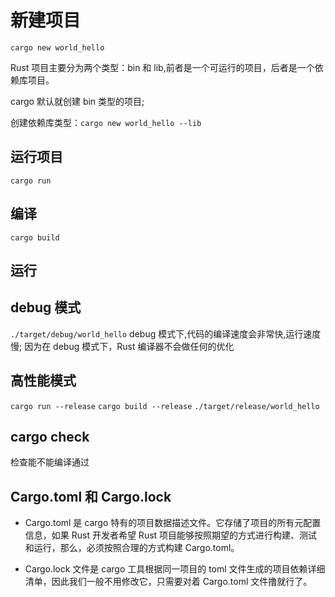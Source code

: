 # 新建项目

`cargo new world_hello`

Rust 项目主要分为两个类型：bin 和 lib,前者是一个可运行的项目，后者是一个依赖库项目。

cargo 默认就创建 bin 类型的项目;

创建依赖库类型：`cargo new world_hello --lib`

## 运行项目

`cargo run`

## 编译

`cargo build`

## 运行

## debug 模式

`./target/debug/world_hello`
debug 模式下,代码的编译速度会非常快,运行速度慢;
因为在 debug 模式下，Rust 编译器不会做任何的优化

## 高性能模式

`cargo run --release`
`cargo build --release`
`./target/release/world_hello`

## cargo check

检查能不能编译通过

## Cargo.toml 和 Cargo.lock

- Cargo.toml 是 cargo 特有的项目数据描述文件。它存储了项目的所有元配置信息，如果 Rust 开发者希望 Rust 项目能够按照期望的方式进行构建、测试和运行，那么，必须按照合理的方式构建 Cargo.toml。

- Cargo.lock 文件是 cargo 工具根据同一项目的 toml 文件生成的项目依赖详细清单，因此我们一般不用修改它，只需要对着 Cargo.toml 文件撸就行了。
